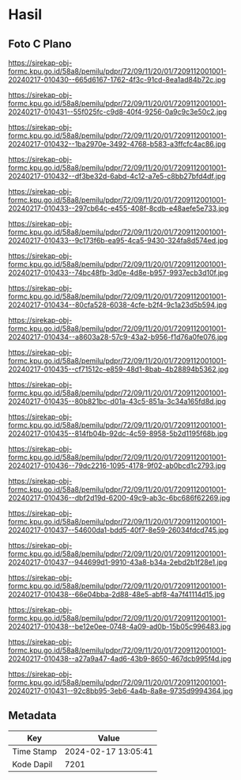 # Hasil

## Foto C Plano

https://sirekap-obj-formc.kpu.go.id/58a8/pemilu/pdpr/72/09/11/20/01/7209112001001-20240217-010430--665d6167-1762-4f3c-91cd-8ea1ad84b72c.jpg

https://sirekap-obj-formc.kpu.go.id/58a8/pemilu/pdpr/72/09/11/20/01/7209112001001-20240217-010431--55f025fc-c9d8-40f4-9256-0a9c9c3e50c2.jpg

https://sirekap-obj-formc.kpu.go.id/58a8/pemilu/pdpr/72/09/11/20/01/7209112001001-20240217-010432--1ba2970e-3492-4768-b583-a3ffcfc4ac86.jpg

https://sirekap-obj-formc.kpu.go.id/58a8/pemilu/pdpr/72/09/11/20/01/7209112001001-20240217-010432--df3be32d-6abd-4c12-a7e5-c8bb27bfd4df.jpg

https://sirekap-obj-formc.kpu.go.id/58a8/pemilu/pdpr/72/09/11/20/01/7209112001001-20240217-010433--297cb64c-e455-408f-8cdb-e48aefe5e733.jpg

https://sirekap-obj-formc.kpu.go.id/58a8/pemilu/pdpr/72/09/11/20/01/7209112001001-20240217-010433--9c173f6b-ea95-4ca5-9430-324fa8d574ed.jpg

https://sirekap-obj-formc.kpu.go.id/58a8/pemilu/pdpr/72/09/11/20/01/7209112001001-20240217-010433--74bc48fb-3d0e-4d8e-b957-9937ecb3d10f.jpg

https://sirekap-obj-formc.kpu.go.id/58a8/pemilu/pdpr/72/09/11/20/01/7209112001001-20240217-010434--80cfa528-6038-4cfe-b2f4-9c1a23d5b594.jpg

https://sirekap-obj-formc.kpu.go.id/58a8/pemilu/pdpr/72/09/11/20/01/7209112001001-20240217-010434--a8603a28-57c9-43a2-b956-f1d76a0fe076.jpg

https://sirekap-obj-formc.kpu.go.id/58a8/pemilu/pdpr/72/09/11/20/01/7209112001001-20240217-010435--cf71512c-e859-48d1-8bab-4b28894b5362.jpg

https://sirekap-obj-formc.kpu.go.id/58a8/pemilu/pdpr/72/09/11/20/01/7209112001001-20240217-010435--80b821bc-d01a-43c5-851a-3c34a165fd8d.jpg

https://sirekap-obj-formc.kpu.go.id/58a8/pemilu/pdpr/72/09/11/20/01/7209112001001-20240217-010435--814fb04b-92dc-4c59-8958-5b2d1195f68b.jpg

https://sirekap-obj-formc.kpu.go.id/58a8/pemilu/pdpr/72/09/11/20/01/7209112001001-20240217-010436--79dc2216-1095-4178-9f02-ab0bcd1c2793.jpg

https://sirekap-obj-formc.kpu.go.id/58a8/pemilu/pdpr/72/09/11/20/01/7209112001001-20240217-010436--dbf2d19d-6200-49c9-ab3c-6bc686f62269.jpg

https://sirekap-obj-formc.kpu.go.id/58a8/pemilu/pdpr/72/09/11/20/01/7209112001001-20240217-010437--54600da1-bdd5-40f7-8e59-26034fdcd745.jpg

https://sirekap-obj-formc.kpu.go.id/58a8/pemilu/pdpr/72/09/11/20/01/7209112001001-20240217-010437--944699d1-9910-43a8-b34a-2ebd2b1f28e1.jpg

https://sirekap-obj-formc.kpu.go.id/58a8/pemilu/pdpr/72/09/11/20/01/7209112001001-20240217-010438--66e04bba-2d88-48e5-abf8-4a7f41114d15.jpg

https://sirekap-obj-formc.kpu.go.id/58a8/pemilu/pdpr/72/09/11/20/01/7209112001001-20240217-010438--be12e0ee-0748-4a09-ad0b-15b05c996483.jpg

https://sirekap-obj-formc.kpu.go.id/58a8/pemilu/pdpr/72/09/11/20/01/7209112001001-20240217-010438--a27a9a47-4ad6-43b9-8650-467dcb995f4d.jpg

https://sirekap-obj-formc.kpu.go.id/58a8/pemilu/pdpr/72/09/11/20/01/7209112001001-20240217-010431--92c8bb95-3eb6-4a4b-8a8e-9735d9994364.jpg


## Metadata

| Key        | Value               |
| ---------- | ------------------- |
| Time Stamp | 2024-02-17 13:05:41 |
| Kode Dapil | 7201                |



